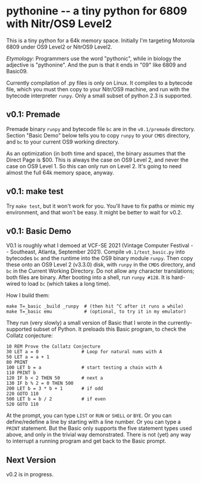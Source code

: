 # pythonine -- a tiny python for 6809 with Nitr/OS9 Level2

This is a tiny python for a 64k memory space.  Initially I'm targeting
Motorola 6809 under OS9 Level2 or NitrOS9 Level2.

_Etymology:_ Programmers use the word "pythonic", while in biology the
adjective is "pythonine".  And the pun is that it ends in "09" like 6809
and Basic09.

Currently compilation of .py files is only on Linux.  It compiles to
a bytecode file, which you must then copy to your Nitr/OS9 machine,
and run with the bytecode interpreter `runpy`.  Only a small subset of
python 2.3 is supported.

## v0.1: Premade

Premade binary `runpy` and bytecode file `bc` are in the `v0.1/premade`
directory.  Section "Basic Demo" below tells you to copy `runpy` to your
`CMDS` directory, and `bc` to your current OS9 working directory.

As an optimization (in both time and space), the binary assumes that the
Direct Page is $00.  This is always the case on OS9 Level 2, and never
the case on OS9 Level 1.  So this can only run on Level 2.  It's going
to need almost the full 64k memory space, anyway.

## v0.1: make test

Try `make test`, but it won't work for you.  You'll have to fix paths
or mimic my environment, and that won't be easy.  It might be better to
wait for v0.2.

## v0.1: Basic Demo

V0.1 is roughly what I demoed at VCF-SE 2021 (Vintage Computer Festival
-- Southeast, Atlanta, September 2021).  Compile `v0.1/test_basic.py`
into bytecodes `bc` and the runtime into the OS9 binary module `runpy`.
Then copy these onto an OS9 Level 2 (v3.3.0) disk, with `runpy` in the
`CMDS` directory, and `bc` in the Current Working Directory.  Do not
allow any character translations; both files are binary.  After booting
into a shell, run `runpy #128`.  It is hard-wired to load `bc` (which
takes a long time).

How I build them:

```
make T=_basic _build _runpy  # (then hit ^C after it runs a while)
make T=_basic emu            # (optional, to try it in my emulator)
```

They run (very slowly) a small version of Basic that I wrote in the
currently-supported subset of Python.  It preloads this Basic program,
to check the Collatz conjecture:

```
10 REM Prove the Collatz Conjecture
30 LET a = 0                # Loop for natural nums with A
50 LET a = a + 1
80 PRINT
100 LET b = a               # start testing a chain with A
110 PRINT b
120 IF b < 2 THEN 50        # next a
130 IF b % 2 = 0 THEN 500
200 LET b = 3 * b + 1       # if odd
220 GOTO 110
500 LET b = b / 2           # if even
520 GOTO 110
```

At the prompt, you can type `LIST` or `RUN` or `SHELL` or `BYE`.  Or you
can define/redefine a line by starting with a line number.  Or you
can type a `PRINT` statement.  But the Basic only supports the five
statement types used above, and only in the trivial way demonstrated.
There is not (yet) any way to interrupt a running program and get back
to the Basic prompt.

## Next Version

v0.2 is in progress.

